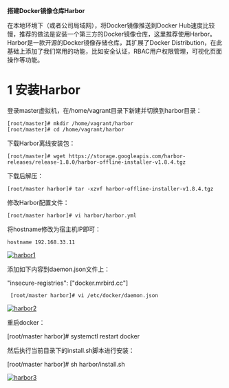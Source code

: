    **搭建Docker镜像仓库Harbor** 

在本地环境下（或者公司局域网），将Docker镜像推送到Docker Hub速度比较慢，推荐的做法是安装一个第三方的Docker镜像仓库，这里推荐使用Harbor。Harbor是一款开源的Docker镜像存储仓库，其扩展了Docker Distribution，在此基础上添加了我们常用的功能，比如安全认证，RBAC用户权限管理，可视化页面操作等功能。

# 1 安装Harbor

登录master虚拟机，在/home/vagrant目录下新建并切换到harbor目录：

    [root/master]# mkdir /home/vagrant/harbor
    [root/master]# cd /home/vagrant/harbor

下载Harbor离线安装包：

    [root/master]# wget https://storage.googleapis.com/harbor-releases/release-1.8.0/harbor-offline-installer-v1.8.4.tgz

下载后解压：

    [root/master harbor]# tar -xzvf harbor-offline-installer-v1.8.4.tgz

修改Harbor配置文件：

    [root/master harbor]# vi harbor/harbor.yml

将hostname修改为宿主机IP即可：

    hostname 192.168.33.11

<a href="https://ibb.co/B4PNsPJ"><img src="https://i.ibb.co/4sfdNfL/harbor1.png" alt="harbor1" border="0"></a>
   
添加如下内容到daemon.json文件上：

   "insecure-registries": ["docker.mrbird.cc"] 
   
     [root/master harbor]# vi /etc/docker/daemon.json    
   
<a href="https://ibb.co/4TwMHxK"><img src="https://i.ibb.co/hWxHSvL/harbor2.png" alt="harbor2" border="0"></a>   

重启docker：

   [root/master harbor]# systemctl restart docker
   
然后执行当前目录下的install.sh脚本进行安装：

   [root/master harbor]#  sh harbor/install.sh
   
<a href="https://ibb.co/0s0tFsW"><img src="https://i.ibb.co/1zC6dzp/harbor3.png" alt="harbor3" border="0"></a>   
   
   
